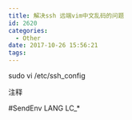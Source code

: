 ```yaml
---
title: 解决ssh 远端vim中文乱码的问题
id: 2620
categories:
  - Other
date: 2017-10-26 15:56:21
tags:
---
```


sudo vi /etc/ssh_config

注释

#SendEnv LANG LC_*